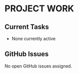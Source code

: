 # PROJECT WORK

## Current Tasks
- None currently active




## GitHub Issues

No open GitHub issues assigned.


